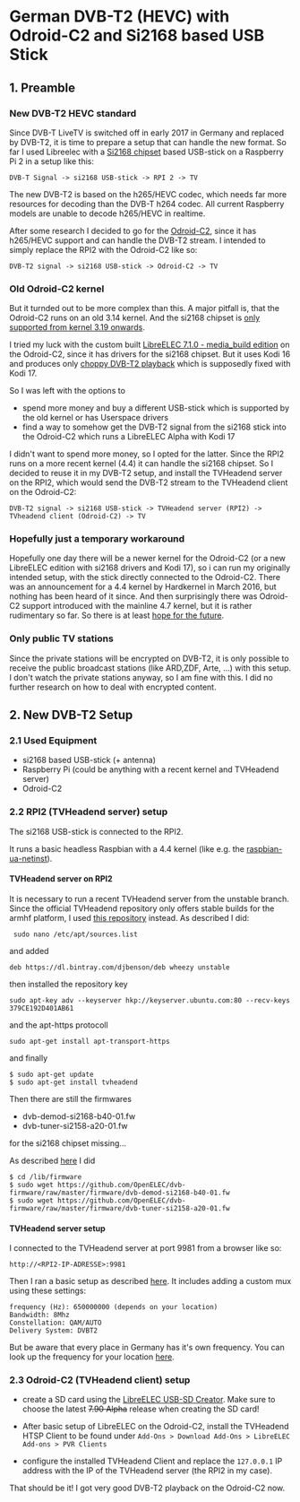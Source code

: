 # German DVB-T2 (HEVC) with Odroid-C2 and Si2168 based USB Stick

## 1. Preamble

### New DVB-T2 HEVC standard

Since DVB-T LiveTV is switched off in early 2017 in Germany and replaced by DVB-T2, it is time to prepare a setup that can handle the new format. So far I used Libreelec with a [Si2168 chipset](https://www.silabs.com/products/video/demodulator/Pages/Si2168.aspx) based USB-stick on a Raspberry Pi 2 in a setup like this:

``DVB-T Signal -> si2168 USB-stick -> RPI 2 -> TV``

The new DVB-T2 is based on the h265/HEVC codec, which needs far more resources for decoding than the DVB-T h264 codec. All current Raspberry models are unable to decode h265/HEVC in realtime.  

After some research I decided to go for the [Odroid-C2](http://www.hardkernel.com/main/products/prdt_info.php), since it has h265/HEVC support and can handle the DVB-T2 stream. I intended to simply replace the RPI2 with the Odroid-C2 like so:

``DVB-T2 signal -> si2168 USB-stick -> Odroid-C2 -> TV``

### Old Odroid-C2 kernel

But it turnded out to be more complex than this. A major pitfall is, that the Odroid-C2 runs on an old 3.14 kernel. And the si2168 chipset is [only supported from kernel 3.19 onwards](https://linuxtv.org/wiki/index.php/DVB-T2_USB_Devices).

I tried my luck with the custom built [LibreELEC 7.1.0 - media_build edition](http://forum.odroid.com/viewtopic.php?f=144&t=22887) on the Odroid-C2, since it has drivers for the si2168 chipset. But it uses Kodi 16 and produces only [choppy DVB-T2 playback](http://www.kodinerds.net/index.php/Thread/52568-ODroid-C2-TVHeadend-HD-LiveTV) which is supposedly fixed with Kodi 17.

So I was left with the options to

* spend more money and buy a different USB-stick which is supported by the old kernel or has Userspace drivers
* find a way to somehow get the DVB-T2 signal from the si2168 stick into the Odroid-C2 which runs a LibreELEC Alpha with Kodi 17

I didn't want to spend more money, so I opted for the latter. Since the RPI2 runs on a more recent kernel (4.4) it can handle the si2168 chipset. So I decided to reuse it in my DVB-T2 setup, and install the TVHeadend server on the RPI2, which would send the DVB-T2 stream to the TVHeadend client on the Odroid-C2:

``DVB-T2 signal -> si2168 USB-stick -> TVHeadend server (RPI2) -> TVheadend client (Odroid-C2) -> TV``

### Hopefully just a temporary workaround

Hopefully one day there will be a newer kernel for the Odroid-C2 (or a new LibreELEC edition with si2168 drivers and Kodi 17), so i can run my originally intended setup, with the stick directly connected to the Odroid-C2. There was an announcement for a 4.4 kernel by Hardkernel in March 2016, but nothing has been heard of it since. And then surprisingly there was Odroid-C2 support introduced with the mainline 4.7 kernel, but it is rather rudimentary so far. So there is at least [hope for the future](http://rglinuxtech.com/?p=1880).

### Only public TV stations

Since the private stations will be encrypted on DVB-T2, it is only possible to receive the public broadcast stations (like ARD,ZDF, Arte, ...) with this setup. I don't watch the private stations anyway, so I am fine with this. I did no further research on how to deal with encrypted content.

## 2. New DVB-T2 Setup

### 2.1 Used Equipment

* si2168 based USB-stick (+ antenna)
* Raspberry Pi (could be anything with a recent kernel and TVHeadend server)
* Odroid-C2

### 2.2 RPI2 (TVHeadend server) setup

The si2168 USB-stick is connected to the RPI2.

It runs a basic headless Raspbian with a 4.4 kernel (like e.g. the [raspbian-ua-netinst](https://github.com/debian-pi/raspbian-ua-netinst)).

#### TVHeadend server on RPI2

It is necessary to run a recent TVHeadend server from the unstable branch. Since the official TVHeadend repository only offers stable builds for the armhf platform, I used [this repository](https://tvheadend.org/boards/5/topics/21528?r=23476) instead. As described I did:

```
 sudo nano /etc/apt/sources.list
 ```
 and added
 ```
 deb https://dl.bintray.com/djbenson/deb wheezy unstable
 ```
then installed the repository key
```
sudo apt-key adv --keyserver hkp://keyserver.ubuntu.com:80 --recv-keys 379CE192D401AB61
```
and the apt-https protocoll
```
sudo apt-get install apt-transport-https
```

and finally
```
$ sudo apt-get update
$ sudo apt-get install tvheadend
```

Then there are still the firmwares

* dvb-demod-si2168-b40-01.fw
* dvb-tuner-si2158-a20-01.fw

for the si2168 chipset missing...

As described [here](https://www.linuxtv.org/wiki/index.php/Geniatech_T230#Firmware) I did

```
$ cd /lib/firmware
$ sudo wget https://github.com/OpenELEC/dvb-firmware/raw/master/firmware/dvb-demod-si2168-b40-01.fw
$ sudo wget https://github.com/OpenELEC/dvb-firmware/raw/master/firmware/dvb-tuner-si2158-a20-01.fw
```

#### TVHeadend server setup

I connected to the TVHeadend server at port 9981 from a browser like so:

``http://<RPI2-IP-ADRESSE>:9981``

Then I ran a basic setup as described [here](https://tvheadend.org/boards/4/topics/21148). It includes adding a custom mux using these settings:

```
frequency (Hz): 650000000 (depends on your location)
Bandwidth: 8Mhz
Constellation: QAM/AUTO
Delivery System: DVBT2
```

But be aware that every place in Germany has it's own frequency. You can look up the frequency for your location [here](http://www.dehnmedia.de/?page=dvbt2&subpage=demokanal).

### 2.3 Odroid-C2 (TVHeadend client) setup

* create a SD card using the [LibreELEC USB-SD Creator](https://wiki.libreelec.tv/index.php?title=LibreELEC_USB-SD_Creator). Make sure to choose the latest ~~7.90 Alpha~~ release when creating the SD card!  

* After basic setup of LibreELEC on the Odroid-C2, install the TVHeadend HTSP Client to be found under ``Add-Ons > Download Add-Ons > LibreELEC Add-ons > PVR Clients``

* configure the installed TVHeadend Client and replace the `127.0.0.1` IP address with the IP of the TVHeadend server (the RPI2 in my case).

That should be it! I got very good DVB-T2 playback on the Odroid-C2 now.
